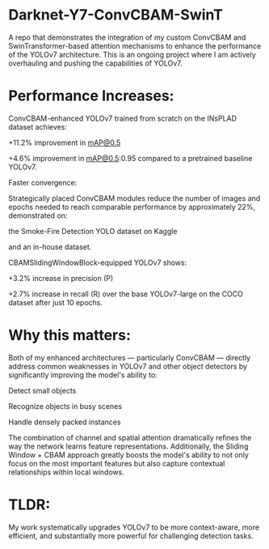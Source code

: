 # Darknet-Y7-ConvCBAM-SwinT
A repo that demonstrates the integration of my custom ConvCBAM and SwinTransformer-based attention mechanisms to enhance the performance of the YOLOv7 architecture.
This is an ongoing project where I am actively overhauling and pushing the capabilities of YOLOv7.

# Performance Increases:

ConvCBAM-enhanced YOLOv7 trained from scratch on the INsPLAD dataset achieves:

+11.2% improvement in mAP@0.5

+4.6% improvement in mAP@0.5:0.95
compared to a pretrained baseline YOLOv7.

Faster convergence:

Strategically placed ConvCBAM modules reduce the number of images and epochs needed to reach comparable performance by approximately 22%, demonstrated on:

the Smoke-Fire Detection YOLO dataset on Kaggle

and an in-house dataset.

CBAMSlidingWindowBlock-equipped YOLOv7 shows:

+3.2% increase in precision (P)

+2.7% increase in recall (R)
over the base YOLOv7-large on the COCO dataset after just 10 epochs.

# Why this matters:

Both of my enhanced architectures — particularly ConvCBAM — directly address common weaknesses in YOLOv7 and other object detectors by significantly improving the model's ability to:

Detect small objects

Recognize objects in busy scenes

Handle densely packed instances

The combination of channel and spatial attention dramatically refines the way the network learns feature representations.
Additionally, the Sliding Window + CBAM approach greatly boosts the model's ability to not only focus on the most important features but also capture contextual relationships within local windows.

# TLDR:
My work systematically upgrades YOLOv7 to be more context-aware, more efficient, and substantially more powerful for challenging detection tasks.

